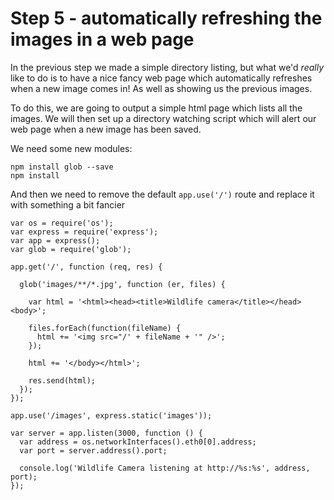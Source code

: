 # Step 5 - automatically refreshing the images in a web page

In the previous step we made a simple directory listing, but what we'd _really_ like to do is to have a nice fancy web page which automatically refreshes when a new image comes in! As well as showing us the previous images.

To do this, we are going to output a simple html page which lists all the images. We will then set up a directory watching script which will alert our web page when a new image has been saved.

We need some new modules:

```
npm install glob --save
npm install 
```

And then we need to remove the default `app.use('/')` route and replace it with something a bit fancier 

```
var os = require('os');
var express = require('express');
var app = express();
var glob = require('glob');

app.get('/', function (req, res) {

  glob('images/**/*.jpg', function (er, files) {

    var html = '<html><head><title>Wildlife camera</title></head><body>';

    files.forEach(function(fileName) {
      html += '<img src="/' + fileName + '" />';
    });

    html += '</body></html>';

    res.send(html);
  });
});

app.use('/images', express.static('images'));

var server = app.listen(3000, function () {
  var address = os.networkInterfaces().eth0[0].address;
  var port = server.address().port;

  console.log('Wildlife Camera listening at http://%s:%s', address, port);
});
```
